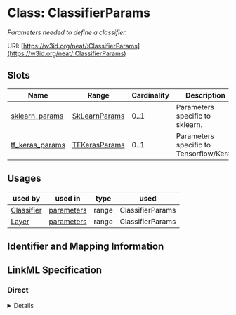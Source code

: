 # Class: ClassifierParams
_Parameters needed to define a classifier._





URI: [https://w3id.org/neat/:ClassifierParams](https://w3id.org/neat/:ClassifierParams)



<!-- no inheritance hierarchy -->



## Slots

| Name | Range | Cardinality | Description  | Info |
| ---  | --- | --- | --- | --- |
| [sklearn_params](sklearn_params.md) | [SkLearnParams](SkLearnParams.md) | 0..1 | Parameters specific to sklearn.  | . |
| [tf_keras_params](tf_keras_params.md) | [TFKerasParams](TFKerasParams.md) | 0..1 | Parameters specific to Tensorflow/Keras  | . |


## Usages


| used by | used in | type | used |
| ---  | --- | --- | --- |
| [Classifier](Classifier.md) | [parameters](parameters.md) | range | ClassifierParams |
| [Layer](Layer.md) | [parameters](parameters.md) | range | ClassifierParams |



## Identifier and Mapping Information









## LinkML Specification

<!-- TODO: investigate https://stackoverflow.com/questions/37606292/how-to-create-tabbed-code-blocks-in-mkdocs-or-sphinx -->

### Direct

<details>
```yaml
name: ClassifierParams
description: Parameters needed to define a classifier.
from_schema: https://w3id.org/neat
attributes:
  sklearn_params:
    name: sklearn_params
    description: Parameters specific to sklearn.
    from_schema: https://w3id.org/neat
    range: SkLearnParams
  tf_keras_params:
    name: tf_keras_params
    description: Parameters specific to Tensorflow/Keras
    from_schema: https://w3id.org/neat
    range: TFKerasParams

```
</details>

### Induced

<details>
```yaml
name: ClassifierParams
description: Parameters needed to define a classifier.
from_schema: https://w3id.org/neat
attributes:
  sklearn_params:
    name: sklearn_params
    description: Parameters specific to sklearn.
    from_schema: https://w3id.org/neat
    alias: sklearn_params
    owner: ClassifierParams
    range: SkLearnParams
  tf_keras_params:
    name: tf_keras_params
    description: Parameters specific to Tensorflow/Keras
    from_schema: https://w3id.org/neat
    alias: tf_keras_params
    owner: ClassifierParams
    range: TFKerasParams

```
</details>